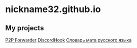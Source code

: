 # nickname32.github.io

## My projects

[P2P Forwarder](https://github.com/nickname32/p2p-forwarder)
[DiscordHook](https://github.com/nickname32/discordhook)
[Словарь мата русского языка](https://github.com/nickname32/russian-swears)
